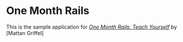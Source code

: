 # One Month Rails
This is the sample application for 
[*One Month Rails: Teach Yourself*](http://onemonthrails.com)
by [Mattan Griffel]